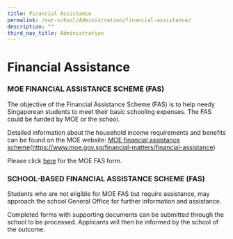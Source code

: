 ```yaml
---
title: Financial Assistance
permalink: /our-school/Administration/financial-assistance/
description: ""
third_nav_title: Administration
---
```

# Financial Assistance

### MOE FINANCIAL ASSISTANCE SCHEME (FAS)

The objective of the Financial Assistance Scheme (FAS) is to help needy Singaporean students to meet their basic schooling expenses. The FAS could be funded by MOE or the school.

Detailed information about the household income requirements and benefits can be found on the MOE website: <a href="https://www.moe.gov.sg/financial-matters/financial-assistance" target="_blank">MOE financial assistance scheme</a>\(https://www.moe.gov.sg/financial-matters/financial-assistance)

Please click [here](https://dunmansec.moe.edu.sg/qql/slot/u194/2019/Administration/Financial%20Assistance/MOE-FAS-application-form.pdf) for the MOE FAS form.


### SCHOOL-BASED FINANCIAL ASSISTANCE SCHEME (FAS)

Students who are not eligible for MOE FAS but require assistance, may approach the school General Office for further information and assistance.

Completed forms with supporting documents can be submitted through the school to be processed. Applicants will then be informed by the school of the outcome.